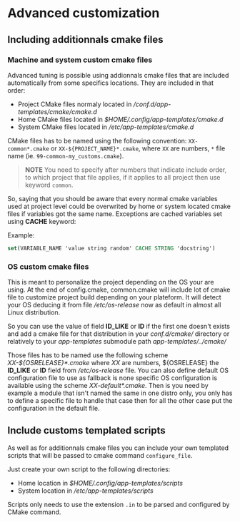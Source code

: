 # Advanced customization

## Including additionnals cmake files

### Machine and system custom cmake files

Advanced tuning is possible using addionnals cmake files that are included
automatically from some specifics locations. They are included in that order:

- Project CMake files normaly located in _<project-root-path>/conf.d/app-templates/cmake/cmake.d_
- Home CMake files located in _$HOME/.config/app-templates/cmake.d_
- System CMake files located in _/etc/app-templates/cmake.d_

CMake files has to be named using the following convention: `XX-common*.cmake`
or `XX-${PROJECT_NAME}*.cmake`, where `XX` are numbers, `*` file name
(ie. `99-common-my_customs.cmake`).

> **NOTE** You need to specify after numbers that indicate include order, to
which project that file applies, if it applies to all project then use keyword
`common`.

So, saying that you should be aware that every normal cmake variables used at
project level could be overwrited by home or system located cmake files if
variables got the same name. Exceptions are cached variables set using
**CACHE** keyword:

Example:

```cmake
set(VARIABLE_NAME 'value string random' CACHE STRING 'docstring')
```

### OS custom cmake files


This is meant to personalize the project depending on the OS your are using.
At the end of config.cmake, common.cmake will include lot of cmake file to
customize project build depending on your plateform. It will detect your OS
deducing it from file _/etc/os-release_ now as default in almost all Linux
distribution.

So you can use the value of field **ID_LIKE** or **ID** if the
first one doesn't exists and add a cmake file for that distribution in your
_conf.d/cmake/_ directory or relatively to your _app-templates_ submodule path
_app-templates/../cmake/_

Those files has to be named use the following scheme _XX-${OSRELEASE}*.cmake_
where _XX_ are numbers, ${OSRELEASE} the **ID_LIKE** or **ID** field from
_/etc/os-release_ file. You can also define default OS configuration file
to use as fallback is none specific OS configuration is available using the
scheme _XX-default*.cmake_. Then is you need by example a module that isn't
named the same in one distro only, you only has to define a specific file to
handle that case then for all the other case put the configuration in the
default file.

## Include customs templated scripts

As well as for additionnals cmake files you can include your own templated
scripts that will be passed to cmake command `configure_file`.

Just create your own script to the following directories:

- Home location in _$HOME/.config/app-templates/scripts_
- System location in _/etc/app-templates/scripts_

Scripts only needs to use the extension `.in` to be parsed and configured by
CMake command.
